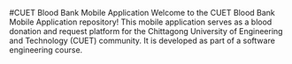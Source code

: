 #CUET Blood Bank Mobile Application
Welcome to the CUET Blood Bank Mobile Application repository! This mobile application serves as a blood donation and request platform for the Chittagong University of Engineering and Technology (CUET) community. It is developed as part of a software engineering course.

